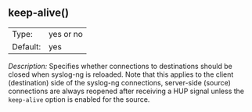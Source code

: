 ---
---
<!-- DISCLAIMER: This file is based on the syslog-ng Open Source Edition documentation https://github.com/balabit/syslog-ng-ose-guides/commit/2f4a52ee61d1ea9ad27cb4f3168b95408fddfdf2 and is used under the terms of The syslog-ng Open Source Edition Documentation License. The file has been modified by Axoflow. -->

## keep-alive()

|          |           |
| -------- | --------- |
| Type:    | yes or no |
| Default: | yes       |

*Description:* Specifies whether connections to destinations should be closed when syslog-ng is reloaded. Note that this applies to the client (destination) side of the syslog-ng connections, server-side (source) connections are always reopened after receiving a HUP signal unless the `keep-alive` option is enabled for the source.

